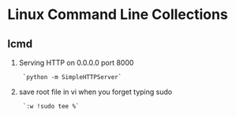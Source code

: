 Linux Command Line Collections 
======================

lcmd
-------

1. Serving HTTP on 0.0.0.0 port 8000 

        `python -m SimpleHTTPServer`

2. save root file in vi when you forget typing sudo

        `:w !sudo tee %`

